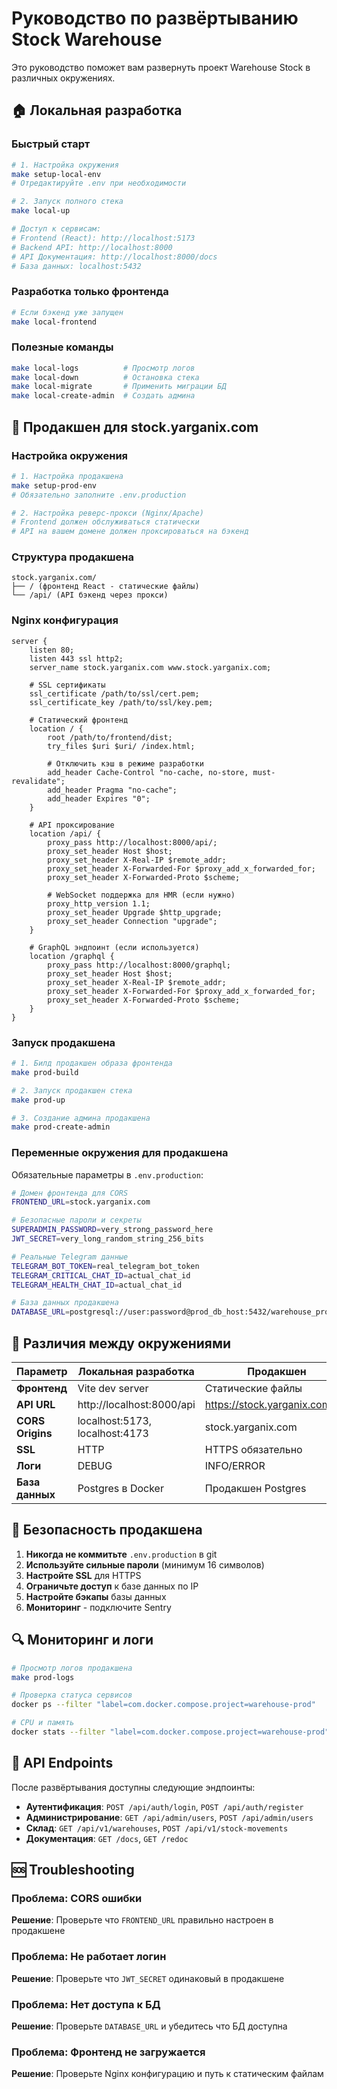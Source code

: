 # Руководство по развёртыванию Stock Warehouse

Это руководство поможет вам развернуть проект Warehouse Stock в различных окружениях.

## 🏠 Локальная разработка

### Быстрый старт

```bash
# 1. Настройка окружения
make setup-local-env
# Отредактируйте .env при необходимости

# 2. Запуск полного стека
make local-up

# Доступ к сервисам:
# Frontend (React): http://localhost:5173
# Backend API: http://localhost:8000  
# API Документация: http://localhost:8000/docs
# База данных: localhost:5432
```

### Разработка только фронтенда

```bash
# Если бэкенд уже запущен
make local-frontend
```

### Полезные команды

```bash
make local-logs          # Просмотр логов
make local-down          # Остановка стека
make local-migrate       # Применить миграции БД
make local-create-admin  # Создать админа
```

## 🚀 Продакшен для stock.yarganix.com

### Настройка окружения

```bash
# 1. Настройка продакшена
make setup-prod-env
# Обязательно заполните .env.production

# 2. Настройка реверс-прокси (Nginx/Apache)
# Frontend должен обслуживаться статически
# API на вашем домене должен проксироваться на бэкенд
```

### Структура продакшена

```
stock.yarganix.com/
├── / (фронтенд React - статические файлы)
└── /api/ (API бэкенд через прокси)
```

### Nginx конфигурация

```nginx
server {
    listen 80;
    listen 443 ssl http2;
    server_name stock.yarganix.com www.stock.yarganix.com;

    # SSL сертификаты
    ssl_certificate /path/to/ssl/cert.pem;
    ssl_certificate_key /path/to/ssl/key.pem;

    # Статический фронтенд
    location / {
        root /path/to/frontend/dist;
        try_files $uri $uri/ /index.html;
        
        # Отключить кэш в режиме разработки
        add_header Cache-Control "no-cache, no-store, must-revalidate";
        add_header Pragma "no-cache";
        add_header Expires "0";
    }

    # API проксирование
    location /api/ {
        proxy_pass http://localhost:8000/api/;
        proxy_set_header Host $host;
        proxy_set_header X-Real-IP $remote_addr;
        proxy_set_header X-Forwarded-For $proxy_add_x_forwarded_for;
        proxy_set_header X-Forwarded-Proto $scheme;
        
        # WebSocket поддержка для HMR (если нужно)
        proxy_http_version 1.1;
        proxy_set_header Upgrade $http_upgrade;
        proxy_set_header Connection "upgrade";
    }

    # GraphQL эндпоинт (если используется)
    location /graphql {
        proxy_pass http://localhost:8000/graphql;
        proxy_set_header Host $host;
        proxy_set_header X-Real-IP $remote_addr;
        proxy_set_header X-Forwarded-For $proxy_add_x_forwarded_for;
        proxy_set_header X-Forwarded-Proto $scheme;
    }
}
```

### Запуск продакшена

```bash
# 1. Билд продакшен образа фронтенда
make prod-build

# 2. Запуск продакшен стека
make prod-up

# 3. Создание админа продакшена
make prod-create-admin
```

### Переменные окружения для продакшена

Обязательные параметры в `.env.production`:

```bash
# Домен фронтенда для CORS
FRONTEND_URL=stock.yarganix.com

# Безопасные пароли и секреты
SUPERADMIN_PASSWORD=very_strong_password_here
JWT_SECRET=very_long_random_string_256_bits

# Реальные Telegram данные
TELEGRAM_BOT_TOKEN=real_telegram_bot_token
TELEGRAM_CRITICAL_CHAT_ID=actual_chat_id
TELEGRAM_HEALTH_CHAT_ID=actual_chat_id

# База данных продакшена
DATABASE_URL=postgresql://user:password@prod_db_host:5432/warehouse_prod
```

## 🔧 Различия между окружениями

| Параметр | Локальная разработка | Продакшен |
|----------|---------------------|-----------|
| **Фронтенд** | Vite dev server | Статические файлы |
| **API URL** | http://localhost:8000/api | https://stock.yarganix.com/api |
| **CORS Origins** | localhost:5173, localhost:4173 | stock.yarganix.com |
| **SSL** | HTTP | HTTPS обязательно |
| **Логи** | DEBUG | INFO/ERROR |
| **База данных** | Postgres в Docker | Продакшен Postgres |

## 🚨 Безопасность продакшена

1. **Никогда не коммитьте** `.env.production` в git
2. **Используйте сильные пароли** (минимум 16 символов)
3. **Настройте SSL** для HTTPS
4. **Ограничьте доступ** к базе данных по IP
5. **Настройте бэкапы** базы данных
6. **Мониторинг** - подключите Sentry

## 🔍 Мониторинг и логи

```bash
# Просмотр логов продакшена
make prod-logs

# Проверка статуса сервисов
docker ps --filter "label=com.docker.compose.project=warehouse-prod"

# CPU и память
docker stats --filter "label=com.docker.compose.project=warehouse-prod"
```

## 📡 API Endpoints

После развёртывания доступны следующие эндпоинты:

- **Аутентификация**: `POST /api/auth/login`, `POST /api/auth/register`
- **Администрирование**: `GET /api/admin/users`, `POST /api/admin/users`
- **Склад**: `GET /api/v1/warehouses`, `POST /api/v1/stock-movements`
- **Документация**: `GET /docs`, `GET /redoc`

## 🆘 Troubleshooting

### Проблема: CORS ошибки
**Решение**: Проверьте что `FRONTEND_URL` правильно настроен в продакшене

### Проблема: Не работает логин
**Решение**: Проверьте что `JWT_SECRET` одинаковый в продакшене

### Проблема: Нет доступа к БД
**Решение**: Проверьте `DATABASE_URL` и убедитесь что БД доступна

### Проблема: Фронтенд не загружается
**Решение**: Проверьте Nginx конфигурацию и путь к статическим файлам
